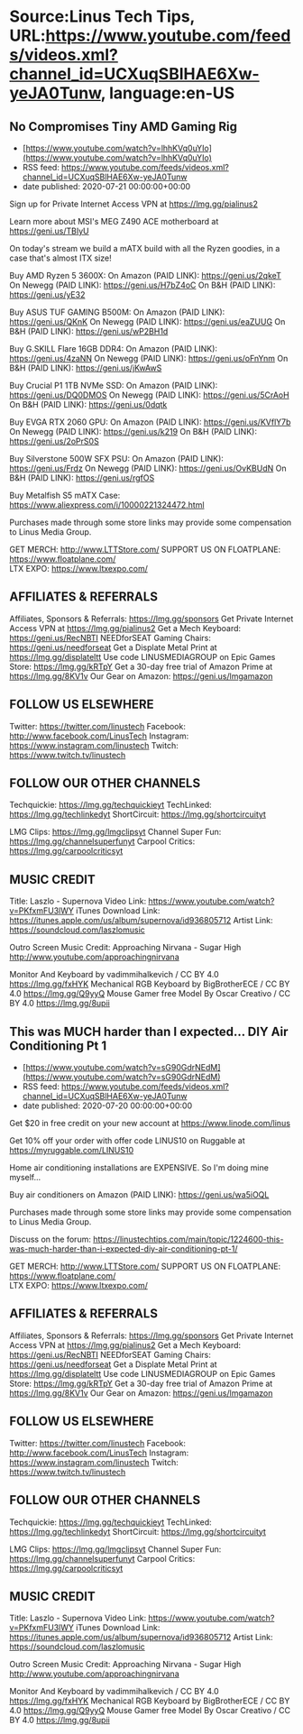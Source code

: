 # Source:Linus Tech Tips, URL:https://www.youtube.com/feeds/videos.xml?channel_id=UCXuqSBlHAE6Xw-yeJA0Tunw, language:en-US

## No Compromises Tiny AMD Gaming Rig
 - [https://www.youtube.com/watch?v=lhhKVq0uYIo](https://www.youtube.com/watch?v=lhhKVq0uYIo)
 - RSS feed: https://www.youtube.com/feeds/videos.xml?channel_id=UCXuqSBlHAE6Xw-yeJA0Tunw
 - date published: 2020-07-21 00:00:00+00:00

Sign up for Private Internet Access VPN at https://lmg.gg/pialinus2

Learn more about MSI's MEG Z490 ACE motherboard at https://geni.us/TBIyU

On today's stream we build a mATX build with all the Ryzen goodies, in a case that's almost ITX size!

Buy AMD Ryzen 5 3600X:
On Amazon (PAID LINK): https://geni.us/2qkeT
On Newegg (PAID LINK): https://geni.us/H7bZ4oC
On B&H (PAID LINK): https://geni.us/yE32

Buy ASUS TUF GAMING B500M:
On Amazon (PAID LINK): https://geni.us/QKnK
On Newegg (PAID LINK): https://geni.us/eaZUUG
On B&H (PAID LINK): https://geni.us/wP2BH1d

Buy G.SKILL Flare 16GB DDR4:
On Amazon (PAID LINK): https://geni.us/4zaNN
On Newegg (PAID LINK): https://geni.us/oFnYnm
On B&H (PAID LINK): https://geni.us/jKwAwS

Buy Crucial P1 1TB NVMe SSD:
On Amazon (PAID LINK): https://geni.us/DQ0DMOS
On Newegg (PAID LINK): https://geni.us/5CrAoH
On B&H (PAID LINK): https://geni.us/0dqtk

Buy EVGA RTX 2060 GPU:
On Amazon (PAID LINK): https://geni.us/KVflY7b
On Newegg (PAID LINK): https://geni.us/k219
On B&H (PAID LINK): https://geni.us/2oPrS0S

Buy Silverstone 500W SFX PSU:
On Amazon (PAID LINK): https://geni.us/Frdz
On Newegg (PAID LINK): https://geni.us/OvKBUdN
On B&H (PAID LINK): https://geni.us/rgfOS

Buy Metalfish S5 mATX Case: https://www.aliexpress.com/i/10000221324472.html

Purchases made through some store links may provide some compensation to Linus Media Group.

GET MERCH: http://www.LTTStore.com/
SUPPORT US ON FLOATPLANE: https://www.floatplane.com/  
LTX EXPO: https://www.ltxexpo.com/   

AFFILIATES & REFERRALS
---------------------------------------------------
Affiliates, Sponsors & Referrals: https://lmg.gg/sponsors
Get Private Internet Access VPN at https://lmg.gg/pialinus2
Get a Mech Keyboard: https://geni.us/RecNBTI
NEEDforSEAT Gaming Chairs: https://geni.us/needforseat
Get a Displate Metal Print at https://lmg.gg/displateltt
Use code LINUSMEDIAGROUP on Epic Games Store: https://lmg.gg/kRTpY
Get a 30-day free trial of Amazon Prime at https://lmg.gg/8KV1v
Our Gear on Amazon: https://geni.us/lmgamazon
 
FOLLOW US ELSEWHERE
---------------------------------------------------  
Twitter: https://twitter.com/linustech
Facebook: http://www.facebook.com/LinusTech
Instagram: https://www.instagram.com/linustech
Twitch: https://www.twitch.tv/linustech

FOLLOW OUR OTHER CHANNELS
---------------------------------------------------  
Techquickie: https://lmg.gg/techquickieyt
TechLinked: https://lmg.gg/techlinkedyt
ShortCircuit: https://lmg.gg/shortcircuityt

LMG Clips: https://lmg.gg/lmgclipsyt
Channel Super Fun: https://lmg.gg/channelsuperfunyt
Carpool Critics: https://lmg.gg/carpoolcriticsyt

MUSIC CREDIT
---------------------------------------------------  
Title: Laszlo - Supernova
Video Link: https://www.youtube.com/watch?v=PKfxmFU3lWY
iTunes Download Link: https://itunes.apple.com/us/album/supernova/id936805712
Artist Link: https://soundcloud.com/laszlomusic

Outro Screen Music Credit: Approaching Nirvana - Sugar High http://www.youtube.com/approachingnirvana

Monitor And Keyboard by vadimmihalkevich / CC BY 4.0 https://lmg.gg/fxHYK 
Mechanical RGB Keyboard by BigBrotherECE / CC BY 4.0 https://lmg.gg/Q9yyQ 
Mouse Gamer free Model By Oscar Creativo / CC BY 4.0 https://lmg.gg/8upii

## This was MUCH harder than I expected... DIY Air Conditioning Pt 1
 - [https://www.youtube.com/watch?v=sG90GdrNEdM](https://www.youtube.com/watch?v=sG90GdrNEdM)
 - RSS feed: https://www.youtube.com/feeds/videos.xml?channel_id=UCXuqSBlHAE6Xw-yeJA0Tunw
 - date published: 2020-07-20 00:00:00+00:00

Get $20 in free credit on your new account at https://www.linode.com/linus

Get 10% off your order with offer code LINUS10 on Ruggable at https://myruggable.com/LINUS10

Home air conditioning installations are EXPENSIVE. So I'm doing mine myself...

Buy air conditioners on Amazon (PAID LINK): https://geni.us/wa5iOQL

Purchases made through some store links may provide some compensation to Linus Media Group.

Discuss on the forum: https://linustechtips.com/main/topic/1224600-this-was-much-harder-than-i-expected-diy-air-conditioning-pt-1/

GET MERCH: http://www.LTTStore.com/
SUPPORT US ON FLOATPLANE: https://www.floatplane.com/  
LTX EXPO: https://www.ltxexpo.com/   

AFFILIATES & REFERRALS
---------------------------------------------------
Affiliates, Sponsors & Referrals: https://lmg.gg/sponsors
Get Private Internet Access VPN at https://lmg.gg/pialinus2
Get a Mech Keyboard: https://geni.us/RecNBTI
NEEDforSEAT Gaming Chairs: https://geni.us/needforseat
Get a Displate Metal Print at https://lmg.gg/displateltt
Use code LINUSMEDIAGROUP on Epic Games Store: https://lmg.gg/kRTpY
Get a 30-day free trial of Amazon Prime at https://lmg.gg/8KV1v
Our Gear on Amazon: https://geni.us/lmgamazon
 
FOLLOW US ELSEWHERE
---------------------------------------------------  
Twitter: https://twitter.com/linustech
Facebook: http://www.facebook.com/LinusTech
Instagram: https://www.instagram.com/linustech
Twitch: https://www.twitch.tv/linustech

FOLLOW OUR OTHER CHANNELS
---------------------------------------------------  
Techquickie: https://lmg.gg/techquickieyt
TechLinked: https://lmg.gg/techlinkedyt
ShortCircuit: https://lmg.gg/shortcircuityt

LMG Clips: https://lmg.gg/lmgclipsyt
Channel Super Fun: https://lmg.gg/channelsuperfunyt
Carpool Critics: https://lmg.gg/carpoolcriticsyt

MUSIC CREDIT
---------------------------------------------------  
Title: Laszlo - Supernova
Video Link: https://www.youtube.com/watch?v=PKfxmFU3lWY
iTunes Download Link: https://itunes.apple.com/us/album/supernova/id936805712
Artist Link: https://soundcloud.com/laszlomusic

Outro Screen Music Credit: Approaching Nirvana - Sugar High http://www.youtube.com/approachingnirvana

Monitor And Keyboard by vadimmihalkevich / CC BY 4.0 https://lmg.gg/fxHYK 
Mechanical RGB Keyboard by BigBrotherECE / CC BY 4.0 https://lmg.gg/Q9yyQ 
Mouse Gamer free Model By Oscar Creativo / CC BY 4.0 https://lmg.gg/8upii

